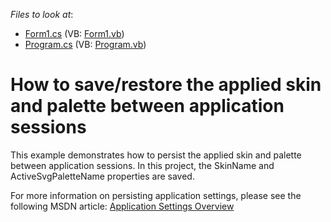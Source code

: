 <!-- default file list -->
*Files to look at*:

* [Form1.cs](./CS/DXApplication1/Form1.cs) (VB: [Form1.vb](./VB/DXApplication1/Form1.vb))
* [Program.cs](./CS/DXApplication1/Program.cs) (VB: [Program.vb](./VB/DXApplication1/Program.vb))
<!-- default file list end -->
# How to save/restore the applied skin and palette between application sessions 


<p>
This example demonstrates how to persist the applied skin and palette between application sessions. In this project, the SkinName and ActiveSvgPaletteName properties are saved. 
</p>

<p>
For more information on persisting application settings, please see the following MSDN article: <a href="http://msdn.microsoft.com/en-us/library/k4s6c3a0.aspx">Application Settings Overview</a>
</p>


